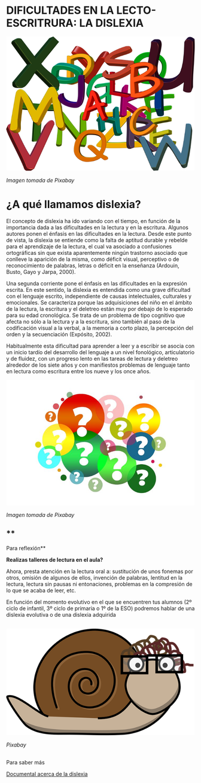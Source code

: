 # DIFICULTADES EN LA LECTO-ESCRITRURA: LA DISLEXIA


![letras amontonadas](img/abc-916665__480.png)


_Imagen tomada de Pixabay_

# ¿A qué llamamos dislexia?

El concepto de dislexia ha ido variando con el tiempo, en función de la importancia dada a las dificultades en la lectura y en la escritura. Algunos autores ponen el énfasis en las dificultades en la lectura. Desde este punto de vista, la dislexia se entiende como la falta de aptitud durable y rebelde para el aprendizaje de la lectura, el cual va asociado a confusiones ortográficas sin que exista aparentemente ningún trastorno asociado que conlleve la aparición de la misma, como déficit visual, perceptivo o de reconocimiento de palabras, letras o déficit en la enseñanza (Ardouin, Busto, Gayo y Jarpa, 2000).

Una segunda corriente pone el énfasis en las dificultades en la expresión escrita. En este sentido, la dislexia es entendida como una grave dificultad con el lenguaje escrito, independiente de causas intelectuales, culturales y emocionales. Se caracteriza porque las adquisiciones del niño en el ámbito de la lectura, la escritura y el deletreo están muy por debajo de lo esperado para su edad cronológica. Se trata de un problema de tipo cognitivo que afecta no sólo a la lectura y a la escritura, sino también al paso de la codificación visual a la verbal, a la memoria a corto plazo, la percepción del orden y la secuenciación (Expósito, 2002).

Habitualmente esta dificultad para aprender a leer y a escribir se asocia con un inicio tardío del desarrollo del lenguaje a un nivel fonológico, articulatorio y de fluidez, con un progreso lento en las tareas de lectura y deletreo alrededor de los siete años y con manifiestos problemas de lenguaje tanto en lectura como escritura entre los nueve y los once años. 


![interrogantes](img/question-mark-2110767__480.jpg)


_Imagen tomada de Pixabay_

## **  
Para reflexión**

**Realizas talleres de lectura en el aula?**

Ahora, presta atención en la lectura oral a: sustitución de unos fonemas por otros, omisión de algunos de ellos, invención de palabras, lentitud en la lectura, lectura sin pausas ni entonaciones, problemas en la compresión de lo que se acaba de leer, etc.

En función del momento evolutivo en el que se encuentren tus alumnos (2º ciclo de infantil, 3º ciclo de primaria o 1º de la ESO) podremos hablar de una dislexia evolutiva o de una dislexia adquirida

##   
  


![caracol con gafas](img/snail-306355__340.png)


_Pixabay_

##   
Para saber más

[Documental acerca de la dislexia](https://www.youtube.com/watch?v=0sThOsQLRb8)